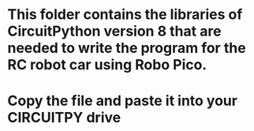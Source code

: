 # This folder contains the libraries of CircuitPython version 8 that are needed to write the program for the RC robot car using Robo Pico.
# Copy the file and paste it into your CIRCUITPY drive
